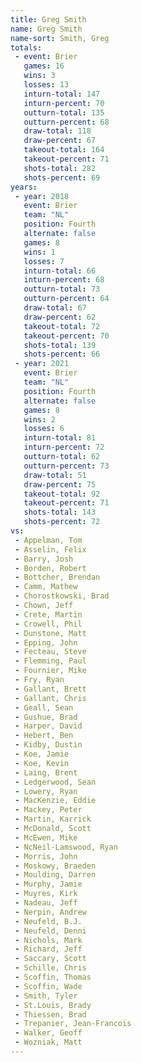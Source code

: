 ```yaml
---
title: Greg Smith
name: Greg Smith
name-sort: Smith, Greg
totals:
 - event: Brier
   games: 16
   wins: 3
   losses: 13
   inturn-total: 147
   inturn-percent: 70
   outturn-total: 135
   outturn-percent: 68
   draw-total: 118
   draw-percent: 67
   takeout-total: 164
   takeout-percent: 71
   shots-total: 282
   shots-percent: 69
years:
 - year: 2018
   event: Brier
   team: "NL"
   position: Fourth
   alternate: false
   games: 8
   wins: 1
   losses: 7
   inturn-total: 66
   inturn-percent: 68
   outturn-total: 73
   outturn-percent: 64
   draw-total: 67
   draw-percent: 62
   takeout-total: 72
   takeout-percent: 70
   shots-total: 139
   shots-percent: 66
 - year: 2021
   event: Brier
   team: "NL"
   position: Fourth
   alternate: false
   games: 8
   wins: 2
   losses: 6
   inturn-total: 81
   inturn-percent: 72
   outturn-total: 62
   outturn-percent: 73
   draw-total: 51
   draw-percent: 75
   takeout-total: 92
   takeout-percent: 71
   shots-total: 143
   shots-percent: 72
vs:
 - Appelman, Tom
 - Asselin, Felix
 - Barry, Josh
 - Borden, Robert
 - Bottcher, Brendan
 - Camm, Mathew
 - Chorostkowski, Brad
 - Chown, Jeff
 - Crete, Martin
 - Crowell, Phil
 - Dunstone, Matt
 - Epping, John
 - Fecteau, Steve
 - Flemming, Paul
 - Fournier, Mike
 - Fry, Ryan
 - Gallant, Brett
 - Gallant, Chris
 - Geall, Sean
 - Gushue, Brad
 - Harper, David
 - Hebert, Ben
 - Kidby, Dustin
 - Koe, Jamie
 - Koe, Kevin
 - Laing, Brent
 - Ledgerwood, Sean
 - Lowery, Ryan
 - MacKenzie, Eddie
 - Mackey, Peter
 - Martin, Karrick
 - McDonald, Scott
 - McEwen, Mike
 - NcNeil-Lamswood, Ryan
 - Morris, John
 - Moskowy, Braeden
 - Moulding, Darren
 - Murphy, Jamie
 - Muyres, Kirk
 - Nadeau, Jeff
 - Nerpin, Andrew
 - Neufeld, B.J.
 - Neufeld, Denni
 - Nichols, Mark
 - Richard, Jeff
 - Saccary, Scott
 - Schille, Chris
 - Scoffin, Thomas
 - Scoffin, Wade
 - Smith, Tyler
 - St.Louis, Brady
 - Thiessen, Brad
 - Trepanier, Jean-Francois
 - Walker, Geoff
 - Wozniak, Matt
---
```

